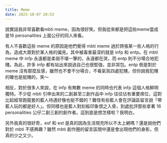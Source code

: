 ```yaml
---
title: Meme
date: 2023-10-07 20:53
---
```

說實話我非常喜歡看mbti meme，因為很好笑。但我從來都是把這些meme當成是16 personalities 上面公仔的同人來看。

有人不喜歡這些 meme 的原因是他們覺得 mbti meme 過於誇張某一些人格的行為，造成大眾對於某人格的偏見。其中被毒害最深的就是 infp 和 entp。在 mbti meme 中 infp 永遠都是柔弱不堪一擊的，永遠都在哭，而 entp 則不分場合地犯賤。為此，許多 infp 都有站出來說過自己也很堅強，並非哭包。entp 倒是對於 meme 沒有那麼反感，雖然也不會不分場合，不看氣氛四處犯賤，但你說我犯賤的確也是挺賤的，笑～

相反，對於很多人來說，在 infp 有無數 meme 的同時也代表 infp 這個人格鮮明獨特。不少從 mbti 引申出來的二創甚至三創作品中 infp 往往佔有重要席位，這對比起經常跑龍套的藍人待遇好像也挺不錯的？難怪有些藍人會在評論區留言說「帶藍人玩的都是好人」。但同樣也是藍人對刻板印象恨之入骨，到處批評那些拿著 16 personalities 公仔二創三創的創作者。這到底是想怎樣啦？我明白，

另外我真的很好奇，esf 和 est 是真的因為生活現充所以不太上網嗎？還是說他們對於 mbti 不感興趣？雖然 mbti 創作圈的留言區間中還是會出現他們的身影，但真的少之又少。

